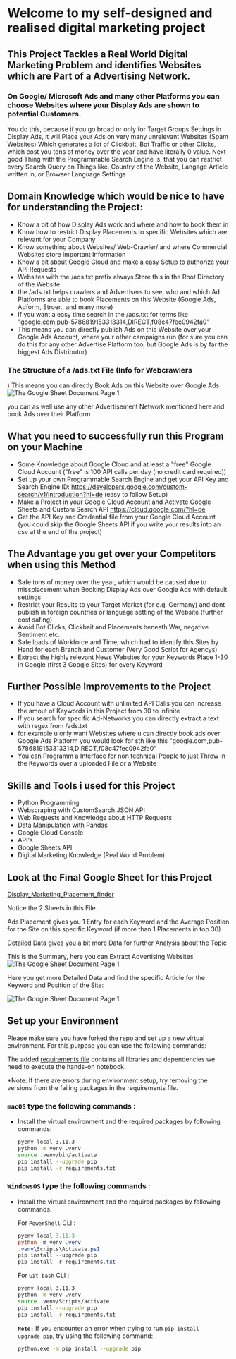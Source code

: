 # Welcome to my self-designed and realised digital marketing project

## This Project Tackles a Real World Digital Marketing Problem and identifies Websites which are Part of a Advertising Network. 
### On Google/ Microsoft Ads and many other Platforms you can choose Websites where your Display Ads are shown to potential Customers. 

You do this, because if you go broad or only for Target Groups Settings in Display Ads,
it will Place your Ads on very many unrelevant Websites (Spam Websites)
Which generates a lot of Clickbait, Bot Traffic or other Clicks,
which cost you tons of money over the year and have literally 0 value. 
Next good Thing with the Programmable Search Engine is, that you can restrict every Search Query on Things like.
Country of the Website, Langage Article written in, or Browser Language Settings

## Domain Knowledge which would be nice to have for understanding the Project:
- Know a bit of how Display Ads work and where and how to book them in
- Know how to restrict Display Placements to specific Websites which are relevant for your Company
- Know something about Websites/ Web-Crawler/ and where Commercial Websites store important Information
- Know a bit about Google Cloud and make a easy Setup to authorize your API Requests 
- Websites with the /ads.txt prefix always Store this in the Root Directory of the Website
- the /ads.txt helps crawlers and Advertisers to see, who and which Ad Platforms are able to book Placements on this Website (Google Ads, Adform, Stroer.. and many more)
- If you want a easy time search in the /ads.txt for terms like "google.com,pub-5786819153313314,DIRECT,f08c47fec0942fa0" 
- This means you can directly publish Ads on this Website over your Google Ads Account, 
where your other campaigns run (for sure you can do this for any other Advertise Platform too, but Google Ads is by far the biggest Ads Distributor)


### The Structure of a /ads.txt File (Info for Webcrawlers
)
This means you can directly Book Ads on this Website over Google Ads
![The Google Sheet Document Page 1 ](images/adsfilemarked.png)

you can as well use any other Advertisement Network mentioned here and book Ads over their Platform

## What you need to successfully run this Program on your Machine
- Some Knowledge about Google Cloud and at least a "free" Google Cloud Account ("free" is 100 API calls per day (no credit card required))
- Set up your own Programmable Search Engine and get your API Key and Search Engine ID: https://developers.google.com/custom-search/v1/introduction?hl=de  (easy to follow Setup)
- Make a Project in your Google Cloud Account and Activate Google Sheets and Custom Search API https://cloud.google.com/?hl=de   
- Get the API Key and Credential file from your Google Cloud Account  (you could skip the Google Sheets API if you write your results into an csv at the end of the project)

## The Advantage you get over your Competitors when using this Method
- Safe tons of money over the year, which would be caused due to missplacement when Booking Display Ads over Google Ads with default settings
- Restrict your Results to your Target Market (for e.g. Germany) and dont publish in foreign countries or language setting of the Website (further cost safing)
- Avoid Bot Clicks, Clickbait and Placements beneath War, negative Sentiment etc.
- Safe loads of Workforce and Time, which had to identify this Sites by Hand for each Branch and Customer (Very Good Script for Agencys)
- Extract the highly relevant News Websites for your Keywords Place 1-30 in Google (first 3 Google Sites) for every Keyword


## Further Possible Improvements to the Project
- If you have a Cloud Account with unlimited API Calls you can increase the amout of Keywords in this Project from 30 to infinite
- If you search for specific Ad-Networks you can directly extract a text with regex from /ads.txt
- for example u only want Websites where u can directly book ads over Google Ads Platform you would look for sth like this "google.com,pub-5786819153313314,DIRECT,f08c47fec0942fa0"
- You can Programm a Interface for non technical People to just Throw in the Keywords over a uploaded File or a Website 


## Skills and Tools i used for this Project
- Python Programming
- Webscraping with CustomSearch JSON API
- Web Requests and Knowledge about HTTP Requests
- Data Manipulation with Pandas
- Google Cloud Console
- API's 
- Google Sheets API
- Digital Marketing Knowledge (Real World Problem)

## Look at the Final Google Sheet for this Project

[Display_Marketing_Placement_finder](https://docs.google.com/spreadsheets/d/1Bamyn-yCTcjzsXyTCsrj2r9wSLgXI9_HG66o2dpm0Co/edit#gid=0)

Notice the 2 Sheets in this File.

Ads Placement gives you 1 Entry for each Keyword and the Average Position for the Site on this specific Keyword (if more than 1 Placements in top 30)

Detailed Data gives you a bit more Data for further Analysis about the Topic

This is the Summary, here you can Extract Advertising Websites
![The Google Sheet Document Page 1 ](images/adsplacements.png)


Here you get more Detailed Data and find the specific Article for the Keyword and Position of the Site:

![The Google Sheet Document Page 1 ](images/detaileddata.png)




## Set up your Environment

Please make sure you have forked the repo and set up a new virtual environment. For this purpose you can use the following commands:

The added [requirements file](requirements.txt) contains all libraries and dependencies we need to execute the hands-on notebook.

*Note: If there are errors during environment setup, try removing the versions from the failing packages in the requirements file.

### **`macOS`** type the following commands : 


- Install the virtual environment and the required packages by following commands:

    ```BASH
    pyenv local 3.11.3
    python -m venv .venv
    source .venv/bin/activate
    pip install --upgrade pip
    pip install -r requirements.txt
    ```
### **`WindowsOS`** type the following commands :

- Install the virtual environment and the required packages by following commands.

   For `PowerShell` CLI :

    ```PowerShell
    pyenv local 3.11.3
    python -m venv .venv
    .venv\Scripts\Activate.ps1
    pip install --upgrade pip
    pip install -r requirements.txt
    ```

    For `Git-bash` CLI :
  
    ```BASH
    pyenv local 3.11.3
    python -m venv .venv
    source .venv/Scripts/activate
    pip install --upgrade pip
    pip install -r requirements.txt
    ```
     **`Note:`**
    If you encounter an error when trying to run `pip install --upgrade pip`, try using the following command:

    ```Bash
    python.exe -m pip install --upgrade pip
    ```